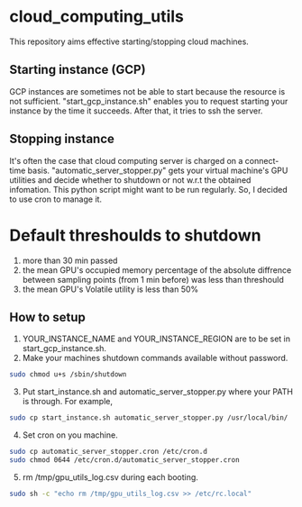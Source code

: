 # cloud_computing_utils
This repository aims effective starting/stopping cloud machines.

## Starting instance (GCP)
GCP instances are sometimes not be able to start because the resource is not sufficient. "start_gcp_instance.sh" enables you to request starting your instance by the time it succeeds. After that, it tries to ssh the server.

## Stopping instance
It's often the case that cloud computing server is charged on a connect-time basis. "automatic_server_stopper.py" gets your virtual machine's GPU utilities and decide whether to shutdown or not w.r.t the obtained infomation. This python script might want to be run regularly. So, I decided to use cron to manage it. 

# Default threshoulds to shutdown
1) more than 30 min passed
2) the mean GPU's occupied memory percentage of the absolute diffrence between sampling points (from 1 min before) was less than threshould
3) the mean GPU's Volatile utility is less than 50%

## How to setup
1) YOUR_INSTANCE_NAME and YOUR_INSTANCE_REGION are to be set in start_gcp_instance.sh.
2) Make your machines shutdown commands available without password. 
```sh
sudo chmod u+s /sbin/shutdown
```
3) Put start_instance.sh and automatic_server_stopper.py where your PATH is through.
For example,
```sh
sudo cp start_instance.sh automatic_server_stopper.py /usr/local/bin/
```
4) Set cron on you machine.
```sh
sudo cp automatic_server_stopper.cron /etc/cron.d
sudo chmod 0644 /etc/cron.d/automatic_server_stopper.cron
```
5) rm /tmp/gpu_utils_log.csv during each booting.
```sh
sudo sh -c "echo rm /tmp/gpu_utils_log.csv >> /etc/rc.local"
```
